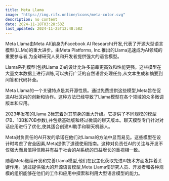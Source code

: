 ```yaml
---
title: Meta Llama
image: "https://img.rifx.online/icons/meta-color.svg"
description: no content
date: 2024-11-18T03:28:53Z
last_updated: 2024-11-25T12:48:58Z
---
```


Meta Llama由Meta AI(前身为Facebook AI Research)开发,代表了开源大型语言模型(LLMs)的重大进步。由Meta Platforms, Inc.推出的Llama迅速成为AI领域的重要参与者,为全球研究人员和开发者提供强大的语言模型。

Llama系列模型(包括Llama 2)的设计比许多前辈更高效和性能更强。这些模型在大量文本数据上进行训练,可以执行广泛的自然语言处理任务,从文本生成和摘要到问答和代码补全。

Meta Llama的一个关键特点是其开源性质。通过免费提供这些模型,Meta旨在促进AI社区内的创新和协作。这种方法已经导致了Llama模型在各个领域的众多微调版本和应用。

2023年发布的Llama 2标志着对其前身的重大升级。它提供了不同规模的模型(7B、13B和70B参数),并包括基础版和经过微调的聊天版本。聊天模型专门针对对话应用进行了优化,使其适合创建AI助手和聊天机器人。

Meta对负责任的AI开发的承诺在他们对Llama的方法中显而易见。这些模型在设计时考虑了安全因素,Meta提供了道德使用指南。这种对负责任AI的关注与开发不仅强大而且值得信赖并有益于社会的AI系统的日益增长的重视相一致。

随着Meta继续开发和完善Llama模型,他们在民主化获取先进AI技术方面发挥着关键作用。通过提供强大的开源语言模型,Meta Llama使研究人员、开发者和各种规模的组织能够在他们的工作和应用中探索和利用大型语言模型的能力。


